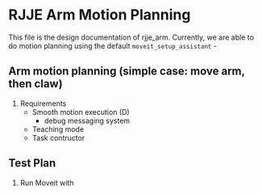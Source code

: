 # RJJE Arm Motion Planning
This file is the design documentation of rjje_arm. Currently, we are able to do motion planning using the default ```moveit_setup_assistant``` 
    - 

## Arm motion planning (simple case: move arm, then claw)
1. Requirements
    - Smooth motion execution (D)
        - debug messaging system
    - Teaching mode
    - Task contructor

## Test Plan 
1. Run Moveit with 
